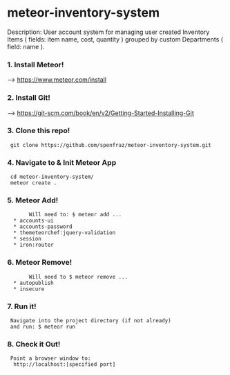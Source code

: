 # meteor-inventory-system

Description:  User account system for managing user created Inventory Items ( fields: item name, cost, quantity ) grouped by custom Departments ( field: name ).


### 1. Install Meteor!  
-->  https://www.meteor.com/install

### 2. Install Git!
-->  https://git-scm.com/book/en/v2/Getting-Started-Installing-Git

### 3. Clone this repo!
     git clone https://github.com/spenfraz/meteor-inventory-system.git
     
### 4. Navigate to & Init Meteor App
     cd meteor-inventory-system/
     meteor create .
     
### 5. Meteor Add!     

           Will need to: $ meteor add ...
      * accounts-ui
      * accounts-password
      * themeteorchef:jquery-validation
      * session
      * iron:router
    
### 6. Meteor Remove!

           Will need to $ meteor remove ...
      * autopublish
      * insecure
      
### 7. Run it!
     Navigate into the project directory (if not already)
     and run: $ meteor run
     
### 8. Check it Out!
     Point a browser window to:
      http://localhost:[specified port]
      
      
      
